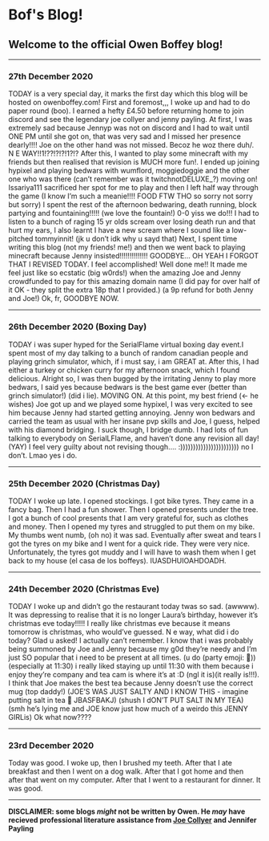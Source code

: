 # Bof's Blog!

## Welcome to the official Owen Boffey blog!

---

### 27th December 2020

TODAY is a very special day, it marks the first day which this blog will be hosted on owenboffey.com! First and foremost,,, I woke up and had to do paper round (boo). I earned a hefty £4.50 before returning home to join discord and see the legendary joe collyer and jenny payling. At first, I was extremely sad because Jennyp was not on discord and I had to wait until ONE PM until she got on, that was very sad and I missed her presence dearly!!!! Joe on the other hand was not missed. Becoz he woz there duh/. N E WAY!!1!??!?!?!1?!? After this, I wanted to play some minecraft with my friends but then realised that revision is MUCH more fun!. I ended up joining hypixel and playing bedwars with wumflord, moggiedoggie and the other one who was there (can’t remember was it twitchnotDELUXE_?) moving on! Issariya111 sacrificed her spot for me to play and then I left half way through the game (I know I’m such a meanie!!!! FOOD FTW THO so sorry not sorry but sorry) I spent the rest of the afternoon bedwaring, death running, block partying and fountaining!!!!! (we love the fountain!) 0-0 yiss we do!!! I had to listen to a bunch of raging 15 yr olds scream over losing death run and that hurt my ears, I also learnt I have a new scream where I sound like a low-pitched tommyinnit! (jk u don’t idk why u sayd that) Next, I spent time writing this blog (not my friends! me!) and then we went back to playing minecraft because Jenny insisted!!!!!!!!!!!!!! GOODBYE… OH YEAH I FORGOT THAT I REVISED TODAY. I feel accomplished! Well done me!! It made me feel just like so ecstatic (big w0rds!) when the amazing Joe and Jenny crowdfunded to pay for this amazing domain name (I did pay for over half of it OK - they split the extra 18p that I provided.) (a 9p refund for both Jenny and Joe!) Ok, fr, GOODBYE NOW.

---

### 26th December 2020 (Boxing Day)

TODAY i was super hyped for the SerialFlame virtual boxing day event.I spent most of my day talking to a bunch of random canadian people and playing grinch simulator, which, if i must say, i am GREAT at. After this, I had either a turkey or chicken curry for my afternoon snack, which I found delicious. Alright so, I was then bugged by the irritating Jenny to play more bedwars, I said yes because bedwars is the best game ever (better than grinch simulator!) (did i lie). MOVING ON. At this point, my best friend (<- he wishes) Joe got up and we played some hypixel, I was very excited to see him because Jenny had started getting annoying. Jenny won bedwars and carried the team as usual with her insane pvp skills and Joe, I guess, helped with his diamond bridging. I suck though, I bridge dumb. I had lots of fun talking to everybody on SerialLFlame, and haven’t done any revision all day! (YAY) I feel very guilty about not revising though.... :))))))))))))))))))))))) no I don’t. Lmao yes i do.


---

### 25th December 2020 (Christmas Day)

TODAY I woke up late. I opened stockings. I got bike tyres. They came in a fancy bag. Then I had a fun shower. Then I opened presents under the tree. I got a bunch of cool presents that I am very grateful for, such as clothes and money. Then I opened my tyres and struggled to put them on my bike. My thumbs went numb, (oh no) it was sad. Eventually after sweat and tears I got the tyres on my bike and I went for a quick ride. They were very nice. Unfortunately, the tyres got muddy and I will have to wash them when I get back to my house (el casa de los boffeys). IUASDHUIOAHDOADH.

---

### 24th December 2020 (Christmas Eve)

TODAY I woke up and didn’t go the restaurant today twas so sad. (awwww). It was depressing to realise that it is no longer Laura’s birthday, however it’s christmas eve today!!!!! I really like christmas eve because it means tomorrow is christmas, who would’ve guessed. N e way, what did i do today? Glad u asked! I actually can’t remember. I know that i was probably being summoned by Joe and Jenny because my g0d they’re needy and I’m just SO popular that i need to be present at all times. (u do (party emoji: 🎉)) (especially at 11:30) i really liked staying up until 11:30 with them because i enjoy they’re company and tea cam is where it’s at :D (ngl it is)(it really is!!!). I think that Joe makes the best tea because Jenny doesn’t use the correct mug (top daddy!) (JOE’S WAS JUST SALTY AND I KNOW THIS - imagine putting salt in tea 🤢 JBASFBAKJ) (shush I dON’T PUT SALT IN MY TEA) (smh he’s lying me and JOE know just how much of a weirdo this JENNY GIRLis) Ok what now????

---

### 23rd December 2020

Today was good. I woke up, then I brushed my teeth. After that I ate breakfast and then I went on a dog walk. After that I got home and then after that went on my computer. After that I went to a restaurant for dinner. It was good.

---

**DISCLAIMER: some blogs _might_ not be written by Owen. He _may_ have recieved professional literature assistance from [Joe Collyer](https://www.joecollyer.com) and Jennifer Payling**
